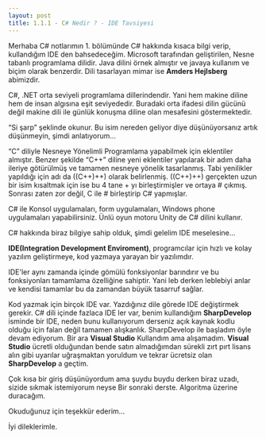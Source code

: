 ```yaml
---
layout: post
title: 1.1.1 - C# Nedir ? - IDE Tavsiyesi
---
```


Merhaba
C# notlarımın 1. bölümünde C# hakkında kısaca bilgi verip, kullandığım IDE den bahsedeceğim.
Microsoft tarafından geliştirilen, Nesne tabanlı programlama dilidir. Java dilini örnek almıştır ve javaya kullanım ve biçim olarak benzerdir. Dili tasarlayan mimar ise <b>Amders Hejlsberg</b> abimizdir.

C#, .NET orta seviyeli programlama dillerindendir. Yani hem makine diline hem de insan algısına eşit seviyededir. Buradaki orta ifadesi dilin gücünü değil makine dili ile günlük konuşma diline olan mesafesini göstermektedir.

“Si şarp” şeklinde okunur. Bu isim nereden geliyor diye düşünüyorsanız artık düşünmeyin, şimdi anlatıyorum...

“C” diliyle Nesneye Yönelimli Programlama yapabilmek için eklentiler almıştır.
 Benzer şekilde “C++” diline yeni eklentiler yapılarak bir adım daha ileriye götürülmüş ve tamamen nesneye yönelik tasarlanmış. Tabi yenilikler yapıldığı için adı da ((C++)++) olarak belirlenmiş. ((C++)++)  gerçekten uzun bir isim kısaltmak için ise bu 4 tane + yı birleştirmişler ve ortaya # çıkmış. 
Sonrası zaten zor değil, C ile # birleştirip C# yapmışlar.

C# ile Konsol uygulamaları, form uygulamaları, Windows phone uygulamaları yapabilirsiniz. Ünlü oyun motoru Unity de C# dilini kullanır. 

C# hakkında biraz bilgiye sahip olduk, şimdi gelelim IDE meselesine...
<br>

<b>IDE(Integration Development Enviroment)</b>, programcılar için hızlı ve kolay yazılım geliştirmeye, kod yazmaya yarayan bir yazılımdır.

IDE'ler aynı zamanda içinde gömülü fonksiyonlar barındırır ve bu fonksiyonları tamamlama özelliğine sahiptir. Yani leb derken leblebiyi anlar ve kendisi tamamlar bu da zamandan büyük tasarruf sağlar.

Kod yazmak için birçok IDE var. Yazdığınız dile görede IDE değiştirmek gerekir. C# dili içinde fazlaca IDE ler var, benim kullandığım <b>SharpDevelop</b> isminde bir IDE, neden bunu kullanıyorum derseniz açık kaynak kodlu olduğu için falan değil tamamen alışkanlık. SharpDevelop ile başladım öyle devam ediyorum. Bir ara <b>Visual Studio</b> Kullandım ama alışamadım. <b>Visual Studio</b> ücretli olduğundan bende satın almadığımdan sürekli zırt pırt lisans alın gibi uyarılar uğraşmaktan yoruldum ve tekrar ücretsiz olan <b>SharpDevelop</b> a geçtim.

Çok kısa bir giriş düşünüyordum ama şuydu buydu derken biraz uzadı, sizide sıkmak istemiyorum neyse Bir sonraki derste. Algoritma üzerine duracağım.

Okuduğunuz için teşekkür ederim...

İyi dileklerimle.


